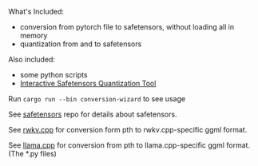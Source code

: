 What's Included:

- conversion from pytorch file to safetensors, without loading all in memory
- quantization from and to safetensors

Also included:

- some python scripts
- [Interactive Safetensors Quantization Tool](quantize-wizard)

Run `cargo run --bin conversion-wizard` to see usage

See [safetensors](https://github.com/huggingface/safetensors) repo for details about safetensors.

See [rwkv.cpp](https://github.com/saharNooby/rwkv.cpp/tree/master/rwkv) for conversion form pth to rwkv.cpp-specific ggml format.

See [llama.cpp](https://github.com/ggerganov/llama.cpp) for conversion from pth to llama.cpp-specific ggml format. (The *.py files)

